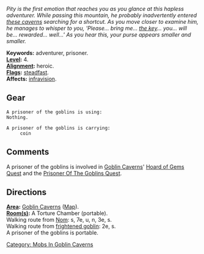 *Pity is the first emotion that reaches you as you glance at this
hapless adventurer. While passing this mountain, he probably
inadvertently entered [these
caverns](:Category:_Goblin_Caverns "wikilink") searching for a shortcut.
As you move closer to examine him, he manages to whisper to you,
'Please... bring me... [the key](Crude_Key "wikilink")... you... will
be... rewarded... well...' As you hear this, your purse appears smaller
and smaller.*

**Keywords:** adventurer, prisoner.  
**[Level](Level "wikilink"):** 4.  
**[Alignment](Alignment "wikilink"):** heroic.  
**[Flags](:Category:_Mob_Types "wikilink"):**
[steadfast](Sentinel_Mobs "wikilink").  
**Affects:** [infravision](Infravision "wikilink").  

## Gear

`A prisoner of the goblins is using:`  
`Nothing.`

`A prisoner of the goblins is carrying:`  
`     coin`

## Comments

A prisoner of the goblins is involved in [Goblin
Caverns](:Category:_Goblin_Caverns "wikilink")' [Hoard of Gems
Quest](Hoard_Of_Gems_Quest "wikilink") and the [Prisoner Of The Goblins
Quest](Prisoner_Of_The_Goblins_Quest "wikilink").

## Directions

**[Area](:Category:_Areas "wikilink"):** [Goblin
Caverns](:Category:_Goblin_Caverns "wikilink")
([Map](Goblin_Caverns_Map "wikilink")).  
**[Room(s)](:Category:_Rooms "wikilink"):** A Torture Chamber
(portable).  
Walking route from [Nom](Nom "wikilink"): s, 7e, u, n, 3e, s.  
Walking route from [frightened goblin](Frightened_Goblin "wikilink"):
2e, s.  
A prisoner of the goblins is portable.  

[Category: Mobs In Goblin
Caverns](Category:_Mobs_In_Goblin_Caverns "wikilink")
